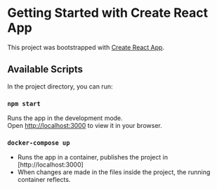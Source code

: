# Getting Started with Create React App

This project was bootstrapped with [Create React App](https://github.com/facebook/create-react-app).

## Available Scripts

In the project directory, you can run:

### `npm start`

Runs the app in the development mode.\
Open [http://localhost:3000](http://localhost:3000) to view it in your browser.

### `docker-compose up`
- Runs the app in a container, publishes the project in [http://localhost:3000]
- When changes are made in the files inside the project, the running container reflects.
